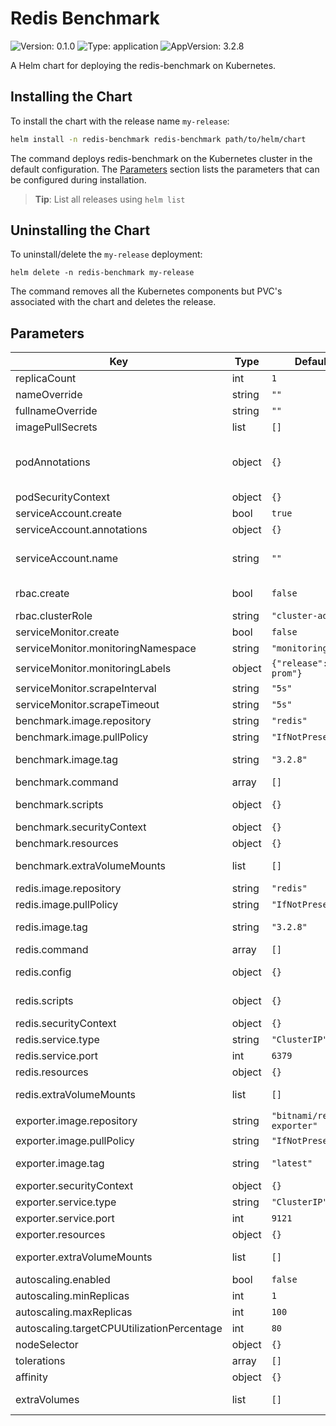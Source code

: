 # Redis Benchmark

![Version: 0.1.0](https://img.shields.io/badge/Version-0.1.0-informational?style=flat-square) ![Type: application](https://img.shields.io/badge/Type-application-informational?style=flat-square) ![AppVersion: 3.2.8](https://img.shields.io/badge/AppVersion-3.2.8-informational?style=flat-square)

A Helm chart for deploying the redis-benchmark on Kubernetes.

## Installing the Chart

To install the chart with the release name `my-release`:

```bash
helm install -n redis-benchmark redis-benchmark path/to/helm/chart
```

The command deploys redis-benchmark on the Kubernetes cluster in the default configuration.
The [Parameters](#parameters) section lists the parameters that can be configured during installation.

> **Tip**: List all releases using `helm list`

## Uninstalling the Chart

To uninstall/delete the `my-release` deployment:

```console
helm delete -n redis-benchmark my-release
```

The command removes all the Kubernetes components but PVC's associated with the chart and deletes the release.

## Parameters

| Key | Type | Default | Description |
|-----|------|---------|-------------|
| replicaCount | int | `1` | Number of redis benchmark replicas to deploy |
| nameOverride | string | `""` | String to partially override chart name |
| fullnameOverride | string | `""` | String to fully override full chart name |
| imagePullSecrets | list | `[]` | Docker registry secret names as an array |
| podAnnotations | object | `{}` | Annotations for redis benchmark and replicas pods # ref: https://kubernetes.io/docs/concepts/overview/working-with-objects/annotations/ |
| podSecurityContext | object | `{}` | Configure Pods Security Context |
| serviceAccount.create | bool | `true` | Specifies whether a service account should be created |
| serviceAccount.annotations | object | `{}` | Annotations to add to the service account |
| serviceAccount.name | string | `""` | The name of the service account to use. If not set and create is true, a name is generated using the fullname template |
| rbac.create | bool | `false` | Specifies whether a cluster role binding should be created |
| rbac.clusterRole | string | `"cluster-admin"` | The cluster role name |
| serviceMonitor.create | bool | `false` | Specify if service monitor will be created |
| serviceMonitor.monitoringNamespace | string | `"monitoring"` | Specify the namespace for the service monitor |
| serviceMonitor.monitoringLabels | object | `{"release":"k8s-prom"}` | Specify extra monitoring labels for the service monitor |
| serviceMonitor.scrapeInterval | string | `"5s"` | Specify the time scrape interval |
| serviceMonitor.scrapeTimeout | string | `"5s"` | Specify the scrape timeout |
| benchmark.image.repository | string | `"redis"` | benchmark image repository |
| benchmark.image.pullPolicy | string | `"IfNotPresent"` | benchmark image pull policy |
| benchmark.image.tag | string | `"3.2.8"` | Overrides the benchmark image tag whose default is the chart appVersion. |
| benchmark.command | array | `[]` | Overrides the default benchmark container command |
| benchmark.scripts | object | `{}` | Allows you to add any scripts files in {{ chartName }}-scripts configmap, such as redis_load.sh bash script |
| benchmark.securityContext | object | `{}` | Security Context Configuration |
| benchmark.resources | object | `{}` | Resources configuration of benchmark |
| benchmark.extraVolumeMounts | list | `[]` | Optionally specify extra list of additional volumeMounts for the redis master container(s) |
| redis.image.repository | string | `"redis"` | redis image repository |
| redis.image.pullPolicy | string | `"IfNotPresent"` | redis image pull policy |
| redis.image.tag | string | `"3.2.8"` | Overrides the redis image tag whose default is the chart appVersion. |
| redis.command | array | `[]` | Overrides the default redis container command |
| redis.config | object | `{}` | Allows you to add any config files in {{ chartName }}-config configmap, such as redis.conf file |
| redis.scripts | object | `{}` | Allows you to add any scripts files in {{ chartName }}-scripts configmap, such as redis_load.sh bash script |
| redis.securityContext | object | `{}` | Security Context Configuration |
| redis.service.type | string | `"ClusterIP"` | Specifies the type of service to deploy for redis |
| redis.service.port | int | `6379` | Specifies the port of service for redis |
| redis.resources | object | `{}` |  |
| redis.extraVolumeMounts | list | `[]` | Optionally specify extra list of additional volumeMounts for the redis master container(s) |
| exporter.image.repository | string | `"bitnami/redis-exporter"` | exporter image repository |
| exporter.image.pullPolicy | string | `"IfNotPresent"` |  |
| exporter.image.tag | string | `"latest"` | Overrides the image tag whose default is the chart appVersion. |
| exporter.securityContext | object | `{}` | Security Context Configuration |
| exporter.service.type | string | `"ClusterIP"` | Specifies the type of service to deploy for exporter |
| exporter.service.port | int | `9121` | Specifies the port of service for exporter |
| exporter.resources | object | `{}` |  |
| exporter.extraVolumeMounts | list | `[]` | Optionally specify extra list of additional volumeMounts for the exporter master container(s) |
| autoscaling.enabled | bool | `false` | Enable replica autoscaling settings |
| autoscaling.minReplicas | int | `1` | Minimum replicas for the pod autoscaling |
| autoscaling.maxReplicas | int | `100` | Maximum replicas for the pod autoscaling |
| autoscaling.targetCPUUtilizationPercentage | int | `80` | Percentage of CPU to consider when autoscaling |
| nodeSelector | object | `{}` | Node labels for redis benchmark pods assignment |
| tolerations | array | `[]` | Tolerations for redis benchmark pods assignment |
| affinity | object | `{}` | Affinity for redis benchmark pods assignment |
| extraVolumes | list | `[]` | Optionally specify extra list of additional volumes for the redis becnhmark master pod(s) |
